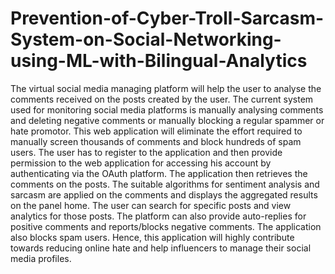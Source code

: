 # Prevention-of-Cyber-Troll-Sarcasm-System-on-Social-Networking-using-ML-with-Bilingual-Analytics
The virtual social media managing platform will help the user to analyse the comments received on the posts created by the user. The current system used for monitoring social media platforms is manually analysing comments and deleting negative comments or manually blocking a regular spammer or hate promotor. This web application will eliminate the effort required to manually screen thousands of comments and block hundreds of spam users. The user has to register to the application and then provide permission to the web application for accessing his account by authenticating via the OAuth platform. The application then retrieves the comments on the posts.  The suitable algorithms for sentiment analysis and sarcasm are applied on the comments and displays the aggregated results on the panel home. The user can search for specific posts and view analytics for those posts. The platform can also provide auto-replies for positive comments and reports/blocks negative comments.  The application also blocks spam users.  Hence, this application will highly contribute towards reducing online hate and help influencers to manage their social media profiles.